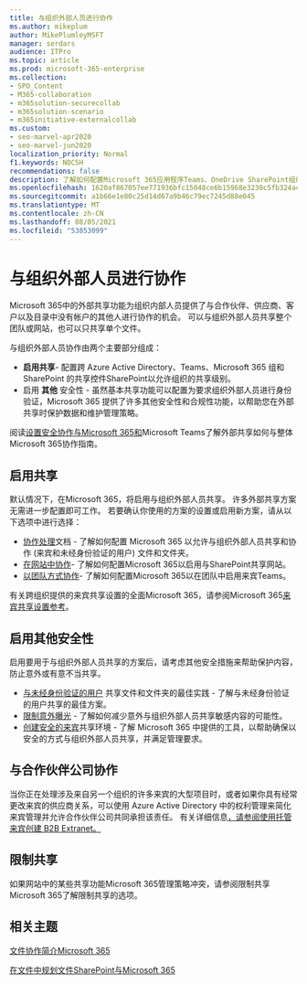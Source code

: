 ```yaml
---
title: 与组织外部人员进行协作
ms.author: mikeplum
author: MikePlumleyMSFT
manager: serdars
audience: ITPro
ms.topic: article
ms.prod: microsoft-365-enterprise
ms.collection:
- SPO_Content
- M365-collaboration
- m365solution-securecollab
- m365solution-scenario
- m365initiative-externalcollab
ms.custom:
- seo-marvel-apr2020
- seo-marvel-jun2020
localization_priority: Normal
f1.keywords: NOCSH
recommendations: false
description: 了解如何配置Microsoft 365应用程序Teams、OneDrive SharePoint组织外部人员进行协作。
ms.openlocfilehash: 1620af867057ee771936bfc15048ce6b15968e3230c5fb324acc7bc5141af20d
ms.sourcegitcommit: a1b66e1e80c25d14d67a9b46c79ec7245d88e045
ms.translationtype: MT
ms.contentlocale: zh-CN
ms.lasthandoff: 08/05/2021
ms.locfileid: "53853099"
---
```

# <a name="collaborating-with-people-outside-your-organization"></a>与组织外部人员进行协作

Microsoft 365中的外部共享功能为组织内部人员提供了与合作伙伴、供应商、客户以及目录中没有帐户的其他人进行协作的机会。 可以与组织外部人员共享整个团队或网站，也可以只共享单个文件。

与组织外部人员协作由两个主要部分组成：

- **启用共享**- 配置跨 Azure Active Directory、Teams、Microsoft 365 组和 SharePoint 的共享控件SharePoint以允许组织的共享级别。
- 启用 **其他** 安全性 - 虽然基本共享功能可以配置为要求组织外部人员进行身份验证，Microsoft 365 提供了许多其他安全性和合规性功能，以帮助您在外部共享时保护数据和维护管理策略。

阅读[设置安全协作与Microsoft 365和](/microsoft-365/solutions/setup-secure-collaboration-with-teams)Microsoft Teams了解外部共享如何与整体Microsoft 365协作指南。

## <a name="enable-sharing"></a>启用共享

默认情况下，在Microsoft 365，将启用与组织外部人员共享。 许多外部共享方案无需进一步配置即可工作。 若要确认你使用的方案的设置或启用新方案，请从以下选项中进行选择：

- [协作处理](collaborate-on-documents.md)文档 - 了解如何配置 Microsoft 365 以允许与组织外部人员共享和协作 (来宾和未经身份验证的用户) 文件和文件夹。
- [在网站中协作](collaborate-in-site.md)- 了解如何配置Microsoft 365以启用与SharePoint共享网站。
- [以团队方式协作](collaborate-as-team.md)- 了解如何配置Microsoft 365以在团队中启用来宾Teams。

有关跨组织提供的来宾共享设置的全面Microsoft 365，请参阅Microsoft 365[来宾共享设置参考](microsoft-365-guest-settings.md)。

## <a name="enable-additional-security"></a>启用其他安全性

启用要用于与组织外部人员共享的方案后，请考虑其他安全措施来帮助保护内容，防止意外或有意不当共享。

- [与未经身份验证的用户](best-practices-anonymous-sharing.md) 共享文件和文件夹的最佳实践 - 了解与未经身份验证的用户共享的最佳方案。
- [限制意外曝光](share-limit-accidental-exposure.md) - 了解如何减少意外与组织外部人员共享敏感内容的可能性。
- [创建安全的来宾](create-secure-guest-sharing-environment.md)共享环境 - 了解 Microsoft 365 中提供的工具，以帮助确保以安全的方式与组织外部人员共享，并满足管理要求。

## <a name="collaborate-with-partner-companies"></a>与合作伙伴公司协作

当你正在处理涉及来自另一个组织的许多来宾的大型项目时，或者如果你具有经常更改来宾的供应商关系，可以使用 Azure Active Directory 中的权利管理来简化来宾管理并允许合作伙伴公司共同承担该责任。 有关详细信息[，请参阅使用托管来宾创建 B2B Extranet。](b2b-extranet.md)

## <a name="limit-sharing"></a>限制共享

如果网站中的某些共享功能Microsoft 365管理策略冲突，请参阅限制共享Microsoft 365了解限制共享[](microsoft-365-limit-sharing.md)的选项。

## <a name="related-topics"></a>相关主题

[文件协作简介Microsoft 365](/sharepoint/intro-to-file-collaboration)

[在文件中规划文件SharePoint与Microsoft 365](/sharepoint/deploy-file-collaboration)
